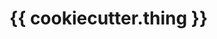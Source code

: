 <!--
    ###############################################################
    #                                                             
    #  This file is part of {{ cookiecutter.thing }}
    #
    #  Copyright (c) 2024 Alexander Mann-Wahrenberg (basejumpa)
    #
    #      https://github.com/basejumpa
    #
    #  License(s)
    #  
    #  - MIT for contents used as software
    #  - CC BY-SA-4.0 for contents used as method or otherwise
    #  
    ###############################################################
-->

# {{ cookiecutter.thing }}

